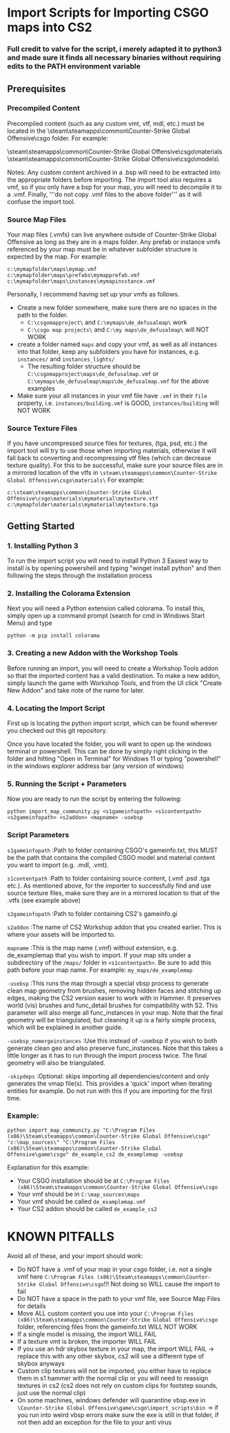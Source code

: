 # Import Scripts for Importing CSGO maps into CS2
### Full credit to valve for the script, i merely adapted it to python3 and made sure it finds all necessary binaries without requiring edits to the PATH environment variable ###


## Prerequisites ##
### Precompiled Content ###
Precompiled content (such as any custom vmt, vtf, mdl, etc.) must be located in the \steam\steamapps\common\Counter-Strike Global Offensive\csgo folder.  For example: 

\steam\steamapps\common\Counter-Strike Global Offensive\csgo\materials\
\steam\steamapps\common\Counter-Strike Global Offensive\csgo\models\

Notes: Any custom content archived in a .bsp will need to be extracted into the appropriate folders before importing. The import tool also requires a vmf, so if you only have a bsp for your map, you will need to decompile it to a .vmf. Finally, '''do not copy .vmf files to the above folder''' as it will confuse the import tool.


### Source Map Files ###
Your map files (.vmfs) can live anywhere outside of Counter-Strike Global Offensive as long as they are in a maps folder. Any prefab or instance vmfs referenced by your map must be in whatever subfolder structure is expected by the map. For example:

```c:\mymapfolder\maps\mymap.vmf```
```c:\mymapfolder\maps\prefabs\mymapprefab.vmf```
```c:\mymapfolder\maps\instances\mymapinsstance.vmf```

Personally, I recommend having set up your vmfs as follows.
* Create a new folder somewhere, make sure there are no spaces in the path to the folder.
    * ```C:\csgomapproject\``` and ```C:\mymaps\de_defusalmap\``` work
    * ```C:\csgo map projects\``` and ```C:\my maps\de_defusalmap\``` will NOT WORK
* create a folder named ```maps``` and copy your vmf, as well as all instances into that folder, keep any subfolders you have for instances, e.g. ```instances/``` and ```instances_lights/```
    * The resulting folder structure should be ```C:\csgomapproject\maps\de_defusalmap.vmf``` or ```C:\mymaps\de_defusalmap\maps\de_defusalmap.vmf``` for the above examples
* Make sure your all instances in your vmf file have ```.vmf``` in their ```file``` property, i.e.  ```instances/building.vmf``` is GOOD,  ```instances/building``` will NOT WORK


### Source Texture Files ###
If you have uncompressed source files for textures, (tga, psd, etc.) the import tool will try to use those when importing materials, otherwise it will fall back to converting and recompressing vtf files (which can decrease texture quality). For this to be successful, make sure your source files are in a mirrored location of the vtfs in ```\steam\steamapps\common\Counter-Strike Global Offensive\csgo\materials\``` For example:

```c:\steam\steamapps\common\Counter-Strike Global Offensive\csgo\materials\mymaterial\mytexture.vtf```
```c:\mymapfolder\materials\mymaterial\mytexture.tga```


## Getting Started ##
### 1. Installing Python 3 ###
To run the import script you will need to install Python 3
Easiest way to install is by opening powershell and typing "winget install python" and then following the steps through the installation process


### 2. Installing the Colorama Extension ###
Next you will need a Python extension called colorama. To install this, simply open up a command prompt (search for cmd in Windows Start Menu) and type

```python -m pip install colorama```


### 3. Creating a new Addon with the Workshop Tools ###
Before running an import, you will need to create a Workshop Tools addon so that the imported content has a valid destination. To make a new addon, simply launch the game with Workshop Tools, and from the UI click "Create New Addon" and take note of the name for later.



### 4. Locating the Import Script ###
First up is locating the python import script, which can be found wherever you checked out this git repository.

Once you have located the folder, you will want to open up the windows terminal or powershell. This can be done by simply right clicking in the folder and hitting "Open in Terminal" for Windows 11 or typing "powershell" in the windows explorer address bar (any version of windows)


### 5. Running the Script + Parameters ###
Now you are ready to run the script by entering the following:

```python import_map_community.py <s1gameinfopath> <s1contentpath> <s2gameinfopath> <s2addon> <mapname> -usebsp ```


### Script Parameters ###


```s1gameinfopath```
:Path to folder containing CSGO's gameinfo.txt, this MUST be the path that contains the compiled CSGO model and material content you want to import (e.g. .mdl, .vmt).
 

```s1contentpath```
:Path to folder containing source content, (.vmf .psd .tga etc.). As mentioned above, for the importer to successfully find and use source texture files, make sure they are in a mirrored location to that of the .vtfs (see example above)


```s2gameinfopath```
:Path to folder containing CS2's gameinfo.gi


```s2addon```
:The name of CS2 Workshop addon that you created earlier. This is where your assets will be imported to.


```mapname```
:This is the map name (.vmf) without extension, e.g. de_examplemap that you wish to import. If your map sits under a subdirectory of the ```/maps/``` folder in ```<s1contentpath>```. Be sure to add this path before your map name. For example: ```my_maps/de_examplemap```


```-usebsp```
:This runs the map through a special vbsp process to generate clean map geometry from brushes, removing hidden faces and stitching up edges, making the CS2 version easier to work with in Hammer. It preserves world (vis) brushes and func_detail brushes for compatibility with S2. This parameter will also merge all func_instances in your map. Note that the final geometry will be triangulated, but cleaning it up is a fairly simple process, which will be explained in another guide.


```-usebsp_nomergeinstances```
:Use this instead of -usebsp if you wish to both generate clean geo and also preserve func_instances. Note that this takes a little longer as it has to run through the import process twice. The final geometry will also be triangulated.


```-skipdeps```
:Optional: skips importing all dependencies/content and only generates the vmap file(s). This provides a 'quick' import when iterating entities for example. Do not run with this if you are importing for the first time. 


### Example: ###
```python import_map_community.py "C:\Program Files (x86)\Steam\steamapps\common\Counter-Strike Global Offensive\csgo" "c:\map_sources\" "C:\Program Files (x86)\Steam\steamapps\common\Counter-Strike Global Offensive\game\csgo" de_example_cs2 de_examplemap -usebsp```

Explanation for this example:
* Your CSGO installation should be at ```C:\Program Files (x86)\Steam\steamapps\common\Counter-Strike Global Offensive\csgo```
* Your vmf should be in ```C:\map_sources\maps```
* Your vmf should be called ```de_examplemap.vmf```
* Your CS2 addon should be called ```de_example_cs2```

# KNOWN PITFALLS #
Avoid all of these, and your import should work:
* Do NOT have a .vmf of your map in your csgo folder, i.e. not a single vmf here ```C:\Program Files (x86)\Steam\steamapps\common\Counter-Strike Global Offensive\csgo```!!! Not doing so WILL cause the import to fail
* Do NOT have a space in the path to your vmf file, see Source Map Files for details
* Move ALL custom content you use into your  ```C:\Program Files (x86)\Steam\steamapps\common\Counter-Strike Global Offensive\csgo``` folder, referencing files from the gameinfo.txt WILL NOT WORK
* If a single model is missing, the import WILL FAIL
* If a texture vmt is broken, the importer WILL FAIL
* If you use an hdr skybox texture in your map, the import WILL FAIL -> replace this with any other skybox, cs2 will use a different type of skybox anyways
* Custom clip textures will not be imported, you either have to replace them in s1 hammer with the normal clip or you will need to reassign textures in cs2 (cs2 does not rely on custom clips for footstep sounds, just use the normal clip)
* On some machines, windows defender will quarantine vbsp.exe in ```\Counter-Strike Global Offensive\game\csgo\import_scripts\bin``` -> if you run into weird vbsp errors make sure the exe is still in that folder, if not then add an exception for the file to your anti virus

